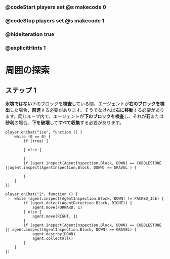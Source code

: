 ### @codeStart players set @s makecode 0
### @codeStop players set @s makecode 1

### @hideIteration true 
### @explicitHints 1


# 周囲の探索

## ステップ 1
**氷塊ではない**下のブロックを**検査**している間、エージェントが**右のブロックを検出**した場合、**前進**する必要があります。そうでなければ**右に移動**する必要があります。同じループ内で、エージェントが**下のブロックを検査**し、それが**石**または**砂利**の場合、**下を破壊**して**すべて収集**する必要があります。 



```template
player.onChat("ice", function () {
    while (0 == 0) {
        if (true) {
        	
        } else {
        	
        }
        if (agent.inspect(AgentInspection.Block, DOWN) == COBBLESTONE ||agent.inspect(AgentInspection.Block, DOWN) == GRAVEL ) {
        	
        }
    }
})
```
```ghost
player.onChat("2", function () {
    while (agent.inspect(AgentInspection.Block, DOWN) != PACKED_ICE) {
        if (agent.detect(AgentDetection.Block, RIGHT)) {
            agent.move(FORWARD, 1)
        } else {
            agent.move(RIGHT, 1)
        }
        if (agent.inspect(AgentInspection.Block, DOWN) == COBBLESTONE || agent.inspect(AgentInspection.Block, DOWN) == GRAVEL) {
            agent.destroy(DOWN)
            agent.collectAll()
        }
    }
})
```

